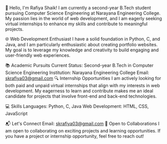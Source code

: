 👋 Hello, I'm Rafiya Shaik!
I am currently a second-year B.Tech student pursuing Computer Science Engineering at Narayana Engineering College. My passion lies in the world of web development, and I am eagerly seeking virtual internships to enhance my skills and contribute to meaningful projects.

🌐 Web Development Enthusiast
I have a solid foundation in Python, C, and Java, and I am particularly enthusiastic about creating portfolio websites. My goal is to leverage my knowledge and creativity to build engaging and user-friendly web experiences.

📚 Academic Pursuits
Current Status: Second-year B.Tech in Computer Science Engineering
Institution: Narayana Engineering College
Email: skrafiya03@gmail.com
🔍 Internship Opportunities
I am actively looking for both paid and unpaid virtual internships that align with my interests in web development. My eagerness to learn and contribute makes me an ideal candidate for projects that involve front-end and back-end technologies.

💻 Skills
Languages: Python, C, Java
Web Development: HTML, CSS, JavaScript

📬 Let's Connect
Email: skrafiya03@gmail.com
🌱 Open to Collaborations
I am open to collaborating on exciting projects and learning opportunities. If you have a project or internship opportunity, feel free to reach out!

